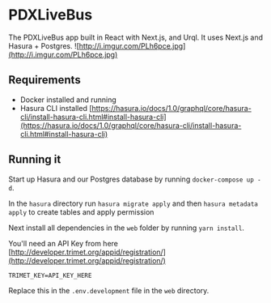 # PDXLiveBus  

The PDXLiveBus app built in React with Next.js, and Urql.
It uses Next.js and Hasura + Postgres.
![http://i.imgur.com/PLh6pce.jpg](http://i.imgur.com/PLh6pce.jpg)

## Requirements

- Docker installed and running
- Hasura CLI installed [https://hasura.io/docs/1.0/graphql/core/hasura-cli/install-hasura-cli.html#install-hasura-cli](https://hasura.io/docs/1.0/graphql/core/hasura-cli/install-hasura-cli.html#install-hasura-cli)


## Running it

Start up Hasura and our Postgres database by running `docker-compose up -d`.

In the `hasura` directory run `hasura migrate apply` and then `hasura metadata apply` to create tables and apply permission

Next install all dependencies in the `web` folder by running `yarn install`.

You'll need an API Key from here [http://developer.trimet.org/appid/registration/](http://developer.trimet.org/appid/registration/)

```
TRIMET_KEY=API_KEY_HERE
```

Replace this in the `.env.development` file in the `web` directory. 

